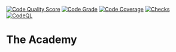 
[![Code Quality Score](https://api.codiga.io/project/35559/score/svg)](https://app.codiga.io/hub/project/35559/the-academy)
[![Code Grade](https://api.codiga.io/project/35559/status/svg)](https://app.codiga.io/hub/project/35559/the-academy)
[![Code Coverage](https://codecov.io/gh/leandcesar/the-academy/branch/main/graph/badge.svg?token=GEKZHAEIG1)](https://codecov.io/gh/leandcesar/the-academy)
[![Checks](https://github.com/leandcesar/the-academy/actions/workflows/code-quality.yml/badge.svg)](https://github.com/leandcesar/the-academy/actions/workflows/code-quality.yml)
[![CodeQL](https://github.com/leandcesar/the-academy/actions/workflows/github-code-scanning/codeql/badge.svg)](https://github.com/leandcesar/the-academy/actions/workflows/github-code-scanning/codeql)

# The Academy
